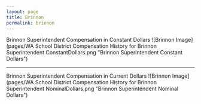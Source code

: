 ```yaml
---
layout: page
title: Brinnon
permalink: brinnon
---
```



Brinnon Superintendent Compensation in Constant Dollars
![Brinnon Image](pages/WA School District Compensation History for Brinnon Superintendent ConstantDollars.png "Brinnon Superintendent Constant Dollars")
___

Brinnon Superintendent Compensation in Current Dollars
![Brinnon Image](pages/WA School District Compensation History for Brinnon Superintendent NominalDollars.png "Brinnon Superintendent Nominal Dollars")
